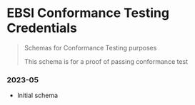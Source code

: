 # EBSI Conformance Testing Credentials

> Schemas for Conformance Testing purposes
>
> This schema is for a proof of passing conformance test

### 2023-05

- Initial schema

